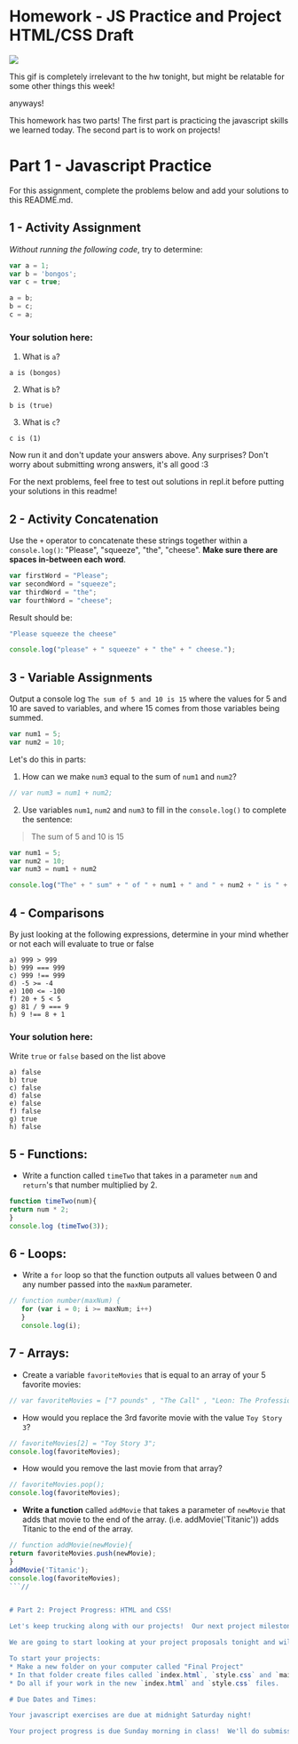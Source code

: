 # Homework - JS Practice and Project HTML/CSS Draft

![](https://media.giphy.com/media/yYSSBtDgbbRzq/giphy.gif)

This gif is completely irrelevant to the hw tonight, but might be relatable for some other things this week!


anyways!

This homework has two parts!  The first part is practicing the javascript skills we learned today.  The second part is to work on projects!


# Part 1 - Javascript Practice

For this assignment, complete the problems below and add your solutions to this README.md.  

## 1 - Activity Assignment
*Without running the following code*, try to determine:

```js
var a = 1;
var b = 'bongos';
var c = true;

a = b;
b = c;
c = a;
```

### Your solution here:
1.  What is `a`?
```
a is (bongos)
```
2.  What is `b`?
```
b is (true)
```
3.  What is `c`?
```
c is (1)
```

Now run it and don't update your answers above.  Any surprises?  Don't worry about submitting wrong answers, it's all good :3

For the next problems, feel free to test out solutions in repl.it before putting your solutions in this readme!

## 2 - Activity Concatenation
Use the `+` operator to concatenate these strings together within a `console.log()`: "Please", "squeeze", "the", "cheese". __Make sure there are spaces in-between each word__.

```js
var firstWord = "Please";
var secondWord = "squeeze";
var thirdWord = "the";
var fourthWord = "cheese";
```
Result should be:
```js
"Please squeeze the cheese"
```

```js
console.log("please" + " squeeze" + " the" + " cheese.");
```

## 3 - Variable Assignments

Output a console log `The sum of 5 and 10 is 15` where the values for 5 and 10 are saved to variables, and where 15 comes from those variables being summed.

```js
var num1 = 5;
var num2 = 10;
```

Let's do this in parts:
1. How can we make `num3` equal to the sum of `num1` and `num2`?
```js
// var num3 = num1 + num2;
```
2. Use variables `num1`, `num2` and `num3` to fill in the `console.log()` to complete the sentence: 

>The sum of 5 and 10 is 15

```js
var num1 = 5;
var num2 = 10;
var num3 = num1 + num2

console.log("The" + " sum" + " of " + num1 + " and " + num2 + " is " + num3);

```

## 4 - Comparisons
By just looking at the following expressions, determine in your mind whether or not each will evaluate to true or false
```
a) 999 > 999
b) 999 === 999 
c) 999 !== 999
d) -5 >= -4
e) 100 <= -100
f) 20 + 5 < 5 
g) 81 / 9 === 9
h) 9 !== 8 + 1
```
### Your solution here:
Write `true` or `false` based on the list above
```
a) false
b) true 
c) false
d) false
e) false
f) false
g) true
h) false
```

## 5 - Functions:

* Write a function called `timeTwo` that takes in a parameter `num` and `return`'s that number multiplied by 2.

```js
function timeTwo(num){
return num * 2;
}
console.log (timeTwo(3));
```
 
## 6 - Loops:

*  Write a `for` loop so that the function outputs all values between 0 and any number passed into the `maxNum` parameter.
   
```js
// function number(maxNum) {
   for (var i = 0; i >= maxNum; i++)
   }
   console.log(i);
```

## 7 - Arrays:

*  Create a variable `favoriteMovies` that is equal to an array of your 5 favorite movies:

```js
// var favoriteMovies = ["7 pounds" , "The Call" , "Leon: The Professional" , "The Pursuit of Happiness" , "Taken"]
```

*  How would you replace the 3rd favorite movie with the value `Toy Story 3`?

```js
// favoriteMovies[2] = "Toy Story 3";
console.log(favoriteMovies);
```

*   How would you remove the last movie from that array?
```js
// favoriteMovies.pop();
console.log(favoriteMovies);
```

*   **Write a function** called `addMovie` that takes a parameter of `newMovie` that adds that movie to the end of the array.  (i.e. addMovie('Titanic')) adds Titanic to the end of the array.

```js
// function addMovie(newMovie){
return favoriteMovies.push(newMovie);
}
addMovie('Titanic');
console.log(favoriteMovies);
```//


# Part 2: Project Progress: HTML and CSS!

Let's keep trucking along with our projects!  Our next project milestone is to have the a draft of the HTML/CSS.  Your draft should be focused on the structure of your application, like placement of the headers, the main content, the nav, footer, etc.  You should have a little bit of the text/content ready to go, but making sure you have a good layout is far more important at this point.

We are going to start looking at your project proposals tonight and will have all proposals addressed by tomorrow (Friday, April 12th) at noon!

To start your projects:
* Make a new folder on your computer called "Final Project"
* In that folder create files called `index.html`, `style.css` and `main.js`
* Do all if your work in the new `index.html` and `style.css` files.

# Due Dates and Times:

Your javascript exercises are due at midnight Saturday night!

Your project progress is due Sunday morning in class!  We'll do submissions together that morning.
